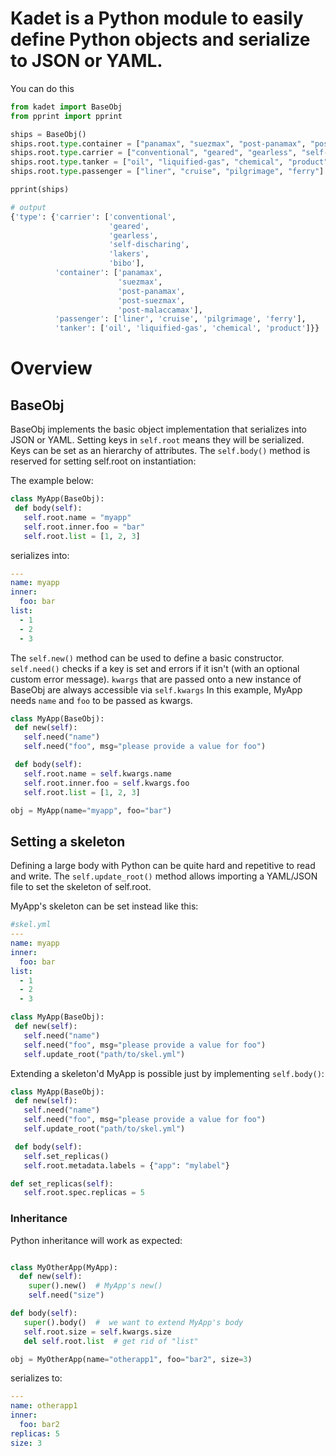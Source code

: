 # Kadet is a Python module to easily define Python objects and serialize to JSON or YAML.

You can do this

```python
from kadet import BaseObj
from pprint import pprint

ships = BaseObj()
ships.root.type.container = ["panamax", "suezmax", "post-panamax", "post-suezmax", "post-malaccamax"]
ships.root.type.carrier = ["conventional", "geared", "gearless", "self-discharing", "lakers", "bibo"]
ships.root.type.tanker = ["oil", "liquified-gas", "chemical", "product"]
ships.root.type.passenger = ["liner", "cruise", "pilgrimage", "ferry"]

pprint(ships)

# output
{'type': {'carrier': ['conventional',
                      'geared',
                      'gearless',
                      'self-discharing',
                      'lakers',
                      'bibo'],
          'container': ['panamax',
                        'suezmax',
                        'post-panamax',
                        'post-suezmax',
                        'post-malaccamax'],
          'passenger': ['liner', 'cruise', 'pilgrimage', 'ferry'],
          'tanker': ['oil', 'liquified-gas', 'chemical', 'product']}}
```


# Overview

## BaseObj
BaseObj implements the basic object implementation that serializes into JSON or YAML.
Setting keys in `self.root` means they will be serialized. Keys can be set as an hierarchy of attributes.
The `self.body()` method is reserved for setting self.root on instantiation:

The example below:

```python
class MyApp(BaseObj):
 def body(self):
   self.root.name = "myapp"
   self.root.inner.foo = "bar"
   self.root.list = [1, 2, 3]
```

serializes into:

```yaml
---
name: myapp
inner:
  foo: bar
list:
  - 1
  - 2
  - 3
```

The `self.new()` method can be used to define a basic constructor.
`self.need()` checks if a key is set and errors if it isn't (with an optional custom error message). 
`kwargs` that are passed onto a new instance of BaseObj are always accessible via `self.kwargs`
In this example, MyApp needs `name` and `foo` to be passed as kwargs.

```python
class MyApp(BaseObj):
 def new(self):
   self.need("name")
   self.need("foo", msg="please provide a value for foo")

 def body(self):
   self.root.name = self.kwargs.name
   self.root.inner.foo = self.kwargs.foo
   self.root.list = [1, 2, 3]

obj = MyApp(name="myapp", foo="bar")
```

## Setting a skeleton
Defining a large body with Python can be quite hard and repetitive to read and write.
The `self.update_root()` method allows importing a YAML/JSON file to set the skeleton of self.root.

MyApp's skeleton can be set instead like this:
```yaml
#skel.yml
---
name: myapp
inner:
  foo: bar
list:
  - 1
  - 2
  - 3
```

```python
class MyApp(BaseObj):
 def new(self):
   self.need("name")
   self.need("foo", msg="please provide a value for foo")
   self.update_root("path/to/skel.yml")
```

Extending a skeleton'd MyApp is possible just by implementing `self.body()`:

```python
class MyApp(BaseObj):
 def new(self):
   self.need("name")
   self.need("foo", msg="please provide a value for foo")
   self.update_root("path/to/skel.yml")

 def body(self):
   self.set_replicas()
   self.root.metadata.labels = {"app": "mylabel"}

def set_replicas(self):
   self.root.spec.replicas = 5
```

### Inheritance
Python inheritance will work as expected:

```python

class MyOtherApp(MyApp):
  def new(self):
    super().new()  # MyApp's new()
    self.need("size")

def body(self):
   super().body()  #  we want to extend MyApp's body
   self.root.size = self.kwargs.size
   del self.root.list  # get rid of "list"

obj = MyOtherApp(name="otherapp1", foo="bar2", size=3)
```
serializes to:

```yaml
---
name: otherapp1
inner:
  foo: bar2
replicas: 5
size: 3
```

